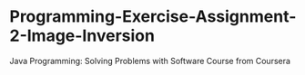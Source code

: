 # Programming-Exercise-Assignment-2-Image-Inversion
Java Programming: Solving Problems with Software Course from Coursera
